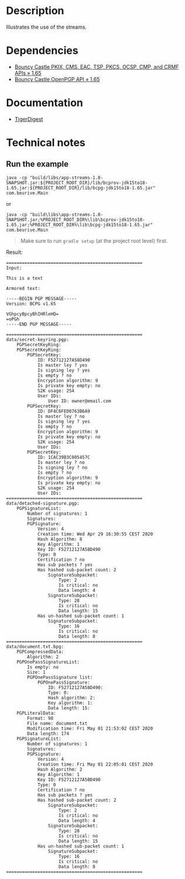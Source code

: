 # Description

Illustrates the use of the streams.

# Dependencies

* [Bouncy Castle PKIX, CMS, EAC, TSP, PKCS, OCSP, CMP, and CRMF APIs » 1.65](https://mvnrepository.com/artifact/org.bouncycastle/bcpkix-jdk15to18/1.65)
* [Bouncy Castle OpenPGP API » 1.65](https://mvnrepository.com/artifact/org.bouncycastle/bcpg-jdk15to18/1.65)

# Documentation

* [TigerDigest](https://people.eecs.berkeley.edu/~jonah/bc/org/bouncycastle/crypto/digests/TigerDigest.html)

# Technical notes

## Run the example

    java -cp "build/libs/app-streams-1.0-SNAPSHOT.jar:${PROJECT_ROOT_DIR}/lib/bcprov-jdk15to18-1.65.jar:${PROJECT_ROOT_DIR}/lib/bcpg-jdk15to18-1.65.jar" com.beurive.Main

or

    java -cp "build\libs\app-streams-1.0-SNAPSHOT.jar;%PROJECT_ROOT_DIR%\lib\bcprov-jdk15to18-1.65.jar;%PROJECT_ROOT_DIR%\lib\bcpg-jdk15to18-1.65.jar" com.beurive.Main

> Make sure to run `gradle setup` (at the project root level) first.

Result:

    ====================================================
    Input:
    
    This is a text
    
    Armored text:
    
    -----BEGIN PGP MESSAGE-----
    Version: BCPG v1.65
    
    VGhpcyBpcyBhIHRleHQ=
    =oPGh
    -----END PGP MESSAGE-----
    
    ====================================================
    data/secret-keyring.pgp:
        PGPSecretKeyRing:
        PGPSecretKeyRing:
            PGPSecretKey:
                ID: F52712127A58D490
                Is master ley ? yes
                Is signing ley ? yes
                Is empty ? no
                Encryption algorithm: 9
                Is private key empty: no
                S2K usage: 254
                User IDs:
                    User ID: owner@email.com
            PGPSecretKey:
                ID: DF4C6FED0763B6A9
                Is master ley ? no
                Is signing ley ? yes
                Is empty ? no
                Encryption algorithm: 9
                Is private key empty: no
                S2K usage: 254
                User IDs:
            PGPSecretKey:
                ID: 1CAC39B3C005457C
                Is master ley ? no
                Is signing ley ? no
                Is empty ? no
                Encryption algorithm: 9
                Is private key empty: no
                S2K usage: 254
                User IDs:
    ====================================================
    data/detached-signature.pgp:
        PGPSignatureList:
            Number of signatures: 1
            Signatures:
            PGPSignature:
                Version: 4
                Creation time: Wed Apr 29 16:30:55 CEST 2020
                Hash Algorithm: 8
                Key Algorithm: 1
                Key ID: F52712127A58D490
                Type: 0
                Certification ? no
                Has sub packets ? yes
                Has hashed sub-packet count: 2
                    SignatureSubpacket:
                        Type: 2
                        Is critical: no
                        Data length: 4
                    SignatureSubpacket:
                        Type: 28
                        Is critical: no
                        Data length: 15
                Has un-hashed sub-packet count: 1
                    SignatureSubpacket:
                        Type: 16
                        Is critical: no
                        Data length: 8
    ====================================================
    data/document.txt.bpg:
        PGPCompressedData:
            Algorithm: 2
        PGPOnePassSignatureList:
            Is empty: no
            Size: 1
            PGPOnePassSignature list:
                PGPOnePassSignature:
                    ID: F52712127A58D490:
                    Type: 0:
                    Hash algorithm: 2:
                    Key algorithm: 1:
                    Data length: 15:
        PGPLiteralData:
            Format: 98
            File name: document.txt
            Modification time: Fri May 01 21:53:02 CEST 2020
            Data length: 174
        PGPSignatureList:
            Number of signatures: 1
            Signatures:
            PGPSignature:
                Version: 4
                Creation time: Fri May 01 22:05:01 CEST 2020
                Hash Algorithm: 2
                Key Algorithm: 1
                Key ID: F52712127A58D490
                Type: 0
                Certification ? no
                Has sub packets ? yes
                Has hashed sub-packet count: 2
                    SignatureSubpacket:
                        Type: 2
                        Is critical: no
                        Data length: 4
                    SignatureSubpacket:
                        Type: 28
                        Is critical: no
                        Data length: 15
                Has un-hashed sub-packet count: 1
                    SignatureSubpacket:
                        Type: 16
                        Is critical: no
                        Data length: 8
    ====================================================

